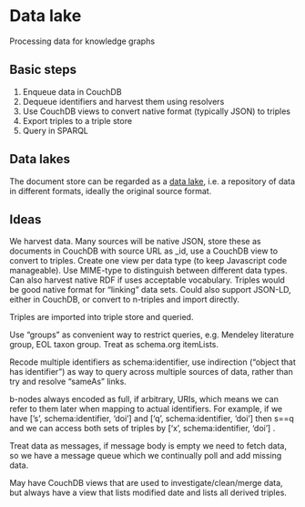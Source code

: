 # Data lake

Processing data for knowledge graphs

## Basic steps

1. Enqueue data in CouchDB
2. Dequeue identifiers and harvest them using resolvers
3. Use CouchDB views to convert native format (typically JSON) to triples
4. Export triples to a triple store
4. Query in SPARQL


## Data lakes

The document store can be regarded as a [data lake](https://en.wikipedia.org/wiki/Data_lake), i.e. a repository of data in different formats, ideally the original source format.

## Ideas

We harvest data. Many sources will be native JSON, store these as documents in CouchDB with source URL as _id, use a CouchDB view to convert to triples. Create one view per data type (to keep Javascript code manageable). Use MIME-type to distinguish between different data types. Can also harvest native RDF if uses acceptable vocabulary. Triples would be good native format for “linking” data sets. Could also support JSON-LD, either in CouchDB, or convert to n-triples and import directly.

Triples are imported into triple store and queried.

Use “groups” as convenient way to restrict queries, e.g. Mendeley literature group, EOL taxon group. Treat as schema.org itemLists.

Recode multiple identifiers as schema:identifier, use indirection (“object that has identifier”) as way to query across multiple sources of data, rather than try and resolve “sameAs” links. 

b-nodes always encoded as full, if arbitrary, URIs, which means we can refer to them later when mapping to actual identifiers. For example, if we have [’s’, schema:identifier, ‘doi’] and [‘q’, schema:identifier, ‘doi’] then s==q and we can access both sets of triples by [‘x’, schema:identifier, ‘doi’] .

Treat data as messages, if message body is empty we need to fetch data, so we have a message queue which we continually poll and add missing data.

May have CouchDB views that are used to investigate/clean/merge data, but always have a view that lists modified date and lists all derived triples.


